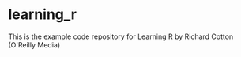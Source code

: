 learning_r
==========

This is the example code repository for Learning R by Richard Cotton (O'Reilly Media)
